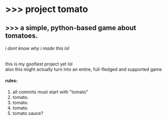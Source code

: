 # >>> project tomato
## >>> a simple, python-based game about tomatoes.
###### i dont know why i made this lol

this is my goofiest project yet lol <br/>
also this might actually turn into an entire, full-fledged and supported game

#### rules: 
1. all commits must start with "tomato"
2. tomato.
3. tomato.
4. tomato.
5. tomato sauce?
